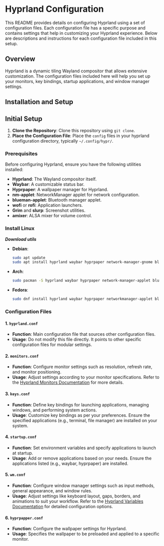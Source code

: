 # Hyprland Configuration

This README provides details on configuring Hyprland using a set of configuration files. Each configuration file has a specific purpose and contains settings that help in customizing your Hyprland experience. Below are descriptions and instructions for each configuration file included in this setup.

## Overview

Hyprland is a dynamic tiling Wayland compositor that allows extensive customization. The configuration files included here will help you set up your monitors, key bindings, startup applications, and window manager settings.

## Installation and Setup

## Initial Setup

1. **Clone the Repository**: Clone this repository using `git clone`.
3. **Place the Configuration File**: Place the `config` files in your hyprland configuration directory, typically `~/.config/hypr/`.

### Prerequisites

Before configuring Hyprland, ensure you have the following utilities installed:

- **Hyprland**: The Wayland compositor itself.
- **Waybar**: A customizable status bar.
- **Hyprpaper**: A wallpaper manager for Hyprland.
- **nm-applet**: NetworkManager applet for network configuration.
- **blueman-applet**: Bluetooth manager applet.
- **wofi** or **rofi**: Application launchers.
- **Grim** and **slurp**: Screenshot utilities.
- **amixer**: ALSA mixer for volume control.

### Install Linux

***Download utils***

- **Debian**:
    ```bash
    sudo apt update
    sudo apt install hyprland waybar hyprpaper network-manager-gnome blueman wofi grim slurp alsa-utils
    ```

- **Arch**:
    ```bash
    sudo pacman -S hyprland waybar hyprpaper network-manager-applet blueman wofi grim slurp alsa-utils
    ```

- **Fedora**:
    ```bash
    sudo dnf install hyprland waybar hyprpaper networkmanager-applet blueman wofi grim slurp alsa-utils
    ```

### Configuration Files

#### 1. `hyprland.conf`

- **Function**: Main configuration file that sources other configuration files.
- **Usage**: Do not modify this file directly. It points to other specific configuration files for modular settings.

#### 2. `monitors.conf`

- **Function**: Configure monitor settings such as resolution, refresh rate, and monitor positioning.
- **Usage**: Adjust settings according to your monitor specifications. Refer to the [Hyprland Monitors Documentation](https://wiki.hyprland.org/Configuring/Monitors/) for more details.

#### 3. `keys.conf`

- **Function**: Define key bindings for launching applications, managing windows, and performing system actions.
- **Usage**: Customize key bindings as per your preferences. Ensure the specified applications (e.g., terminal, file manager) are installed on your system.

#### 4. `startup.conf`

- **Function**: Set environment variables and specify applications to launch at startup.
- **Usage**: Add or remove applications based on your needs. Ensure the applications listed (e.g., waybar, hyprpaper) are installed.

#### 5. `wm.conf`

- **Function**: Configure window manager settings such as input methods, general appearance, and window rules.
- **Usage**: Adjust settings like keyboard layout, gaps, borders, and animations to suit your workflow. Refer to the [Hyprland Variables Documentation](https://wiki.hyprland.org/Configuring/Variables/) for detailed configuration options.

#### 6. `hyprpapper.conf`

- **Function**: Configure the wallpaper settings for Hyprland.
- **Usage**: Specifies the wallpaper to be preloaded and applied to a specific monitor. 

